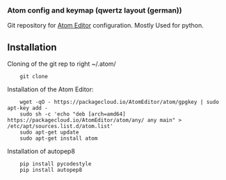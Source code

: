 ### Atom config and keymap (qwertz layout (german)) ###

Git repository for [Atom Editor](https://atom.io/) configuration. Mostly Used for python.

## Installation ##

Cloning of the git rep to right ~/.atom/

```
    git clone
```

Installation of the Atom Editor:

```
    wget -qO - https://packagecloud.io/AtomEditor/atom/gpgkey | sudo apt-key add -
    sudo sh -c 'echo "deb [arch=amd64] https://packagecloud.io/AtomEditor/atom/any/ any main" > /etc/apt/sources.list.d/atom.list'
    sudo apt-get update
    sudo apt-get install atom
```

Installation of autopep8

```
    pip install pycodestyle
    pip install autopep8

```


